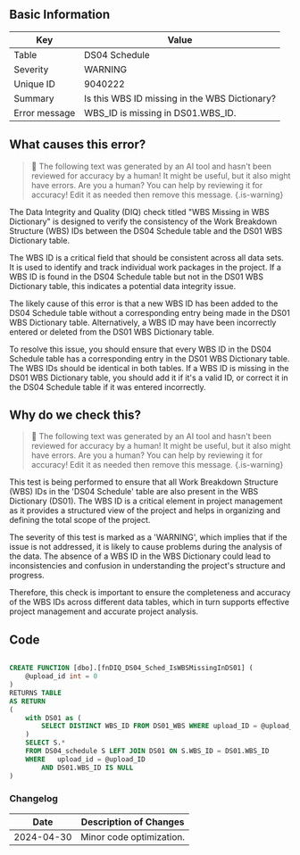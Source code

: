 ## Basic Information

| Key           | Value                                         |
| ------------- | --------------------------------------------- |
| Table         | DS04 Schedule                                 |
| Severity      | WARNING                                       |
| Unique ID     | 9040222                                       |
| Summary       | Is this WBS ID missing in the WBS Dictionary? |
| Error message | WBS_ID is missing in DS01.WBS_ID.             |

## What causes this error?

> :robot: The following text was generated by an AI tool and hasn't been reviewed for accuracy by a human! It might be useful, but it also might have errors. Are you a human? You can help by reviewing it for accuracy! Edit it as needed then remove this message.
> {.is-warning}

The Data Integrity and Quality (DIQ) check titled "WBS Missing in WBS Dictionary" is designed to verify the consistency of the Work Breakdown Structure (WBS) IDs between the DS04 Schedule table and the DS01 WBS Dictionary table.

The WBS ID is a critical field that should be consistent across all data sets. It is used to identify and track individual work packages in the project. If a WBS ID is found in the DS04 Schedule table but not in the DS01 WBS Dictionary table, this indicates a potential data integrity issue.

The likely cause of this error is that a new WBS ID has been added to the DS04 Schedule table without a corresponding entry being made in the DS01 WBS Dictionary table. Alternatively, a WBS ID may have been incorrectly entered or deleted from the DS01 WBS Dictionary table.

To resolve this issue, you should ensure that every WBS ID in the DS04 Schedule table has a corresponding entry in the DS01 WBS Dictionary table. The WBS IDs should be identical in both tables. If a WBS ID is missing in the DS01 WBS Dictionary table, you should add it if it's a valid ID, or correct it in the DS04 Schedule table if it was entered incorrectly.

## Why do we check this?

> :robot: The following text was generated by an AI tool and hasn't been reviewed for accuracy by a human! It might be useful, but it also might have errors. Are you a human? You can help by reviewing it for accuracy! Edit it as needed then remove this message.
> {.is-warning}

This test is being performed to ensure that all Work Breakdown Structure (WBS) IDs in the 'DS04 Schedule' table are also present in the WBS Dictionary (DS01). The WBS ID is a critical element in project management as it provides a structured view of the project and helps in organizing and defining the total scope of the project.

The severity of this test is marked as a 'WARNING', which implies that if the issue is not addressed, it is likely to cause problems during the analysis of the data. The absence of a WBS ID in the WBS Dictionary could lead to inconsistencies and confusion in understanding the project's structure and progress.

Therefore, this check is important to ensure the completeness and accuracy of the WBS IDs across different data tables, which in turn supports effective project management and accurate project analysis.

## Code

```sql

CREATE FUNCTION [dbo].[fnDIQ_DS04_Sched_IsWBSMissingInDS01] (
	@upload_id int = 0
)
RETURNS TABLE
AS RETURN
(
	with DS01 as (
		SELECT DISTINCT WBS_ID FROM DS01_WBS WHERE upload_ID = @upload_ID
	)
	SELECT S.*
	FROM DS04_schedule S LEFT JOIN DS01 ON S.WBS_ID = DS01.WBS_ID
	WHERE 	upload_id = @upload_ID
		AND DS01.WBS_ID IS NULL
)
```

### Changelog

| Date       | Description of Changes   |
| ---------- | ------------------------ |
| 2024-04-30 | Minor code optimization. |
